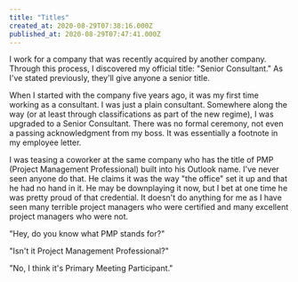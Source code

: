 ```yaml
---
title: "Titles"
created_at: 2020-08-29T07:38:16.000Z
published_at: 2020-08-29T07:47:41.000Z
---
```

I work for a company that was recently acquired by another company. Through this process, I discovered my official title: "Senior Consultant." As I've stated previously, they'll give anyone a senior title.

When I started with the company five years ago, it was my first time working as a consultant. I was just a plain consultant. Somewhere along the way (or at least through classifications as part of the new regime), I was upgraded to a Senior Consultant. There was no formal ceremony, not even a passing acknowledgment from my boss. It was essentially a footnote in my employee letter.

I was teasing a coworker at the same company who has the title of PMP (Project Management Professional) built into his Outlook name. I've never seen anyone do that. He claims it was the way "the office" set it up and that he had no hand in it. He may be downplaying it now, but I bet at one time he was pretty proud of that credential. It doesn't do anything for me as I have seen many terrible project managers who were certified and many excellent project managers who were not.

"Hey, do you know what PMP stands for?"

"Isn't it Project Management Professional?"

"No, I think it's Primary Meeting Participant."
